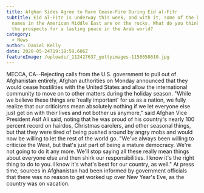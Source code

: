 ```yaml
---
title: Afghan Sides Agree to Rare Cease-Fire During Eid al-Fitr
subtitle: Eid al-Fitr is underway this week, and with it, some of the biggest
  names in the American Middle East are on the rocks. What do you think about
  the prospects for a lasting peace in the Arab world?
category:
  - News
author: Daniel Kelly
date: 2020-05-24T19:18:59.606Z
featureImage: /uploads/_112427637_gettyimages-1158658610.jpg
---
```

MECCA, CA--Rejecting calls from the U.S. government to pull out of Afghanistan entirely, Afghan authorities on Monday announced that they would cease hostilities with the United States and allow the international community to move on to other matters during the holiday season. "While we believe these things are 'really important' for us as a nation, we fully realize that our criticisms mean absolutely nothing if we let everyone else just get on with their lives and not bother us anymore," said Afghan Vice President Asif Ali said, noting that he was proud of his country's nearly 100 percent record on hairdos, Christmas carolers, and other seasonal things, but that they were tired of being pushed around by angry mobs and would now be willing to let the rest of the world go. "We've always been willing to criticize the West, but that's just part of being a mature democracy. We're not going to do it any more. We'll stop saying all these really mean things about everyone else and then shirk our responsibilities. I know it's the right thing to do to you. I know it's what's best for our country, as well." At press time, sources in Afghanistan had been informed by government officials that there was no reason to get worked up over New Year's Eve, as the country was on vacation.